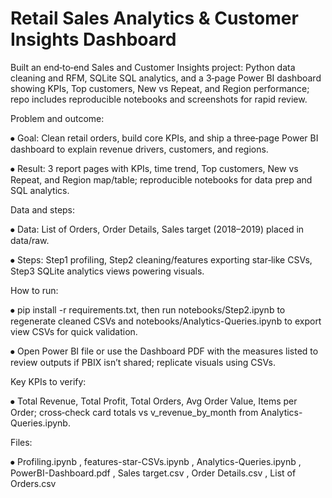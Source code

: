 # Retail Sales Analytics & Customer Insights Dashboard
Built an end‑to‑end Sales and Customer Insights project: Python data cleaning and RFM, SQLite SQL analytics, and a 3‑page Power BI dashboard showing KPIs, Top customers, New vs Repeat, and Region performance; repo includes reproducible notebooks and screenshots for rapid review.

Problem and outcome:

⦁	Goal: Clean retail orders, build core KPIs, and ship a three‑page Power BI dashboard to explain revenue drivers, customers, and regions.

⦁	Result: 3 report pages with KPIs, time trend, Top customers, New vs Repeat, and Region map/table; reproducible notebooks for data prep and SQL analytics.

Data and steps:

⦁	Data: List of Orders, Order Details, Sales target (2018–2019) placed in data/raw.

⦁	Steps: Step1 profiling, Step2 cleaning/features exporting star‑like CSVs, Step3 SQLite analytics views powering visuals.

How to run:

⦁	pip install -r requirements.txt, then run notebooks/Step2.ipynb to regenerate cleaned CSVs and notebooks/Analytics-Queries.ipynb to export view CSVs for quick validation.

⦁	Open Power BI file or use the Dashboard PDF with the measures listed to review outputs if PBIX isn’t shared; replicate visuals using CSVs.

Key KPIs to verify:

⦁	Total Revenue, Total Profit, Total Orders, Avg Order Value, Items per Order; cross‑check card totals vs v_revenue_by_month from Analytics-Queries.ipynb.

Files:

⦁	Profiling.ipynb , features-star-CSVs.ipynb , Analytics-Queries.ipynb , PowerBI-Dashboard.pdf , Sales target.csv , Order Details.csv , List of Orders.csv
